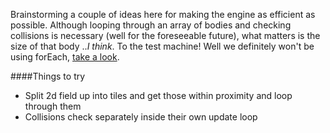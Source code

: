 Brainstorming a couple of ideas here for making the engine as efficient as possible. Although looping through an array of bodies and checking collisions is necessary (well for the foreseeable future), what matters is the size of that body ..*I think*. To the test machine! Well we definitely won't be using forEach, [take a look](http://jsperf.com/large-arrays-vs-small-arrays).

####Things to try
* Split 2d field up into tiles and get those within proximity and loop through them 
* Collisions check separately inside their own update loop